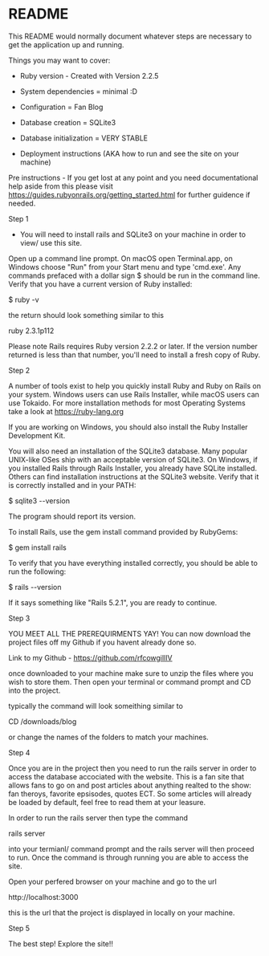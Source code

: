 # README

This README would normally document whatever steps are necessary to get the
application up and running.

Things you may want to cover:

* Ruby version - Created with Version 2.2.5

* System dependencies = minimal :D

* Configuration = Fan Blog

* Database creation = SQLite3

* Database initialization = VERY STABLE

* Deployment instructions (AKA how to run and see the site on your machine)

Pre instructions - If you get lost at any point and you need documentational help aside from this please visit https://guides.rubyonrails.org/getting_started.html for further guidence if needed.

Step 1

* You will need to install rails and SQLite3 on your machine in order to view/ use this site.

Open up a command line prompt. On macOS open Terminal.app, on Windows choose "Run" from your Start menu and type 'cmd.exe'. Any commands prefaced with a dollar sign $ should be run in the command line. Verify that you have a current version of Ruby installed:

$ ruby -v

the return should look something similar to this 

ruby 2.3.1p112

Please note Rails requires Ruby version 2.2.2 or later. If the version number returned is less than that number, you'll need to install a fresh copy of Ruby.

Step 2

A number of tools exist to help you quickly install Ruby and Ruby on Rails on your system. Windows users can use Rails Installer, while macOS users can use Tokaido. For more installation methods for most Operating Systems take a look at https://ruby-lang.org

If you are working on Windows, you should also install the Ruby Installer Development Kit.

You will also need an installation of the SQLite3 database. Many popular UNIX-like OSes ship with an acceptable version of SQLite3. On Windows, if you installed Rails through Rails Installer, you already have SQLite installed. Others can find installation instructions at the SQLite3 website. Verify that it is correctly installed and in your PATH:

$ sqlite3 --version

The program should report its version.

To install Rails, use the gem install command provided by RubyGems:

$ gem install rails

To verify that you have everything installed correctly, you should be able to run the following:

$ rails --version

If it says something like "Rails 5.2.1", you are ready to continue.


Step 3

YOU MEET ALL THE PREREQUIRMENTS YAY! You can now download the project files off my Github if you havent already done so.

Link to my Github - https://github.com/rfcowgillIV

once downloaded to your machine make sure to unzip the files where you wish to store them. Then open your terminal or command prompt and CD into the project.

typically the command will look someithing similar to 

CD /downloads/blog

or change the names of the folders to match your machines.


Step 4

Once you are in the project then you need to run the rails server in order to access the database accociated with the website.
This is a fan site that allows fans to go on and post articles about anything realted to the show: fan theroys, favorite epsisodes, quotes ECT. So some articles will already be loaded by default, feel free to read them at your leasure.

In order to run the rails server then type the command 

rails server 

into your termianl/ command prompt and the rails server will then proceed to run. Once the command is through running you are able to access the site.

Open your perfered browser on your machine and go to the url

http://localhost:3000

this is the url that the project is displayed in locally on your machine.

Step 5

The best step! Explore the site!!

